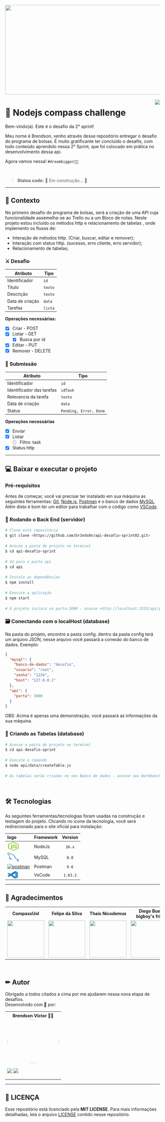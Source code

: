 
<p align="center">
<img height="290" width="700" src="https://user-images.githubusercontent.com/82064724/147239690-c00a27b5-f63f-474c-abaa-00b70bf745c5.jpg">
</p>

<img align="right" src="https://img.shields.io/static/v1?label=project&message=Compass&color=FFA429&style=for-the-badge&logo=ghost"/>

# 🚀 Nodejs compass challenge

Bem-vindo(a). Este é o desafio da 2° sprint!

Meu nome é Brendson, venho através desse repositório entregar o desafio do programa de bolsas.
É muito gratificante ter concluído o desafio, com todo conteúdo aprendido nessa 2° Sprint, que foi colocado
em prática no desenvolvimento dessa api.

Agora vamos nessa! <code>#dreambigger🚀🧡</code>



<br>

> <b>Status code:</b> 🚧 Em construção...  🚧
 
 ---
 
 ## 🧠 Contexto
 
 No primeiro desafio do programa de bolsas, será a criação de uma API cuja funcionalidade assemelha-se ao Trello ou a um
 Bloco de notas.
 Neste projeto estou incluído os métodos http e relacionamento de tabelas , onde implemento os fluxos de:
 
 - Interação de métodos http. (Criar, buscar, editar e remover);
 - Interação com status http. (sucesso, erro cliente, erro servidor);
 - Relacionamento de tabelas;


 
### ⚔️ Desafio

| Atributo        | Tipo     |
| --------------- | -------- |
| Identificador   | `id`     |
| Titulo          | `texto`  |
| Descrição       | `texto`  |
| Data de criação | `data`   |
| Tarefas         | `lista`  |

**Operações necessárias:**

- [x] Criar - POST
- [x] Listar - GET
  - [x] Busca por id
- [x] Editar - PUT
- [x] Remover - DELETE

### 📓 Submissão

| Atributo                 | Tipo                   |
| ------------------------ | ---------------------- |
| Identificador            | `id`                   |
| Identificador das tarefas| `idTask`               |
| Relevancia da tarefa     | `texto`                |
| Data de criação          | `data`                 |
| Status                   | `Pending, Error, Done` |

**Operações necessárias**

- [x] Enviar
- [x] Listar
  - [ ] Filtro: task 
- [x] Status http

---

## 💻 Baixar e executar o projeto

### Pré-requisitos

Antes de começar, você vai precisar ter instalado em sua máquina as seguintes ferramentas:
[Git](https://git-scm.com), [Node.js](https://nodejs.org/en/), [Postman](https://www.postman.com/downloads/) e o banco de 
dados [MySQL](https://www.mysql.com/downloads/). 
Além disto é bom ter um editor para trabalhar com o código como [VSCode](https://code.visualstudio.com/).

### 🎲 Rodando o Back End (servidor)

```bash
# Clone este repositório
$ git clone <https://github.com/br3nds0n/api-desafio-sprint02.git>

# Acesse a pasta do projeto no terminal
$ cd api-desafio-sprint

# Vá para a pasta api
$ cd api

# Instale as dependências
$ npm install

# Execute a aplicação 
$ npm start

# O projeto inciará na porta:3000 - acesse <http://localhost:3333/api/project> no postman
```

### 🗃 Conectando com o localHost (database)
Na pasta do projeto, encontre a pasta config.
dentro da pasta config terá um arquivo JSON, nesse arquivo você passará a conexão do banco de dados. Exemplo:
```json 
{
  "mysql": {
    "banco-de-dados": "desafio",
    "usuario": "root", 
    "senha": "1234",
    "host": "127.0.0.1"
  },
  "api": {
    "porta": 3000
  }
}
```
OBS: Acima é apenas uma demonstração, você passará as informações da sua máquina.

### 📂 Criando as Tabelas (database)

```bash
# Acesse a pasta do projeto no terminal
$ cd api-desafio-sprint

# Execute o comando
$ node api/data/createTable.js

# As tabelas serão criadas no seu Banco de dados - acesse seu Workbench e confira
```

<br>

## 🛠 Tecnologias

As seguintes ferramentas/tecnologias foram usadas na construção e testagem do projeto. Clicando no icone da tecnologia, você será redirecionado para o site oficial para instalação: <br>



| logo               | Framework                  | Version      |
| :----------------- | :------------------------- | :----------: |
| <a href="https://nodejs.org/pt-br/download/" target="_blank"><img align="center" alt="nodeJs" height="30" width="40" src="https://raw.githubusercontent.com/devicons/devicon/2ae2a900d2f041da66e950e4d48052658d850630/icons/nodejs/nodejs-original.svg"></a>                   | NodeJs                     |  `16.x`      |
| <a href="https://www.mysql.com/downloads/" target="_blank"><img align="center" alt="mysql" height="30" width="40" src="https://github.com/devicons/devicon/blob/master/icons/mysql/mysql-original.svg"></a>            | MySQL                      |  `8.0`       | 
| <a href="https://www.postman.com/downloads/" target="_blank"><img align="center" alt="postman" height="30" width="30" src="https://user-images.githubusercontent.com/82064724/147416090-89b4e7a3-2b78-417a-a154-f47940d23e38.png">            | Postman                    |  `9.6`       | 
| <a href="https://code.visualstudio.com/download" target="_blank"><img align="center" alt="VsCode" height="25" width="35" src="https://github.com/devicons/devicon/blob/master/icons/vscode/vscode-original.svg"></a> | VsCode | `1.63.2` |


---
## **:star2: Agradecimentos**

<div align=left style="width:100%">
<table>
  <tr align=center>
    <th><strong>CompassUol</strong></th>
    <th><strong>Felipe da Silva</strong></th>
    <th><strong>Thais Nicodemus</strong></th>
   <th><strong>Diego Bueno <br>bigboy's friend</strong></th>
    <th><strong>Bruna Santos</strong></th>
    <th><strong>Giovanni Hoffmann</strong></th>
  </tr>
  <td>
      <a href="*">
        <img width="120" height="120" src="https://user-images.githubusercontent.com/82064724/147250813-a8ffeeaa-d1e0-464d-b157-5b1832419962.jpg">
      </a>
    </td>
    <td>
      <a href="*">
        <img width="120" height="120" src="https://user-images.githubusercontent.com/82064724/147247938-ad746eb0-6acb-493d-a5a1-f18ced1f79ea.jpeg">
      </a>
    </td>
    <td>
      <a href="*">
        <img width="120" height="120" src="https://user-images.githubusercontent.com/82064724/147248193-cb95b8e0-9b86-4788-9c99-1f7d81a67c5c.jpeg">
      </a>
    </td>
    <td>
      <a href="*">
        <img width="140" height="120" src="https://user-images.githubusercontent.com/82064724/147248671-1433631f-d30e-43ef-8a90-11f1eb0dad6e.jpeg">
      </a>
    </td>
    <td>
      <a href="*">
        <img width="120" height="120" src="https://user-images.githubusercontent.com/82064724/147249013-2461e045-8883-45b3-8aaa-54f25b0039a2.jpeg">
      </a>
    </td>
      <td>
      <a href="*">
        <img width="140" height="120" src="https://user-images.githubusercontent.com/82064724/147251080-3157eb74-fce3-4467-982b-8f04a33a62df.jpeg">
      </a>
    </td>
  </tr>
</table>

</div>

<br>

## ✏ Autor

Obrigado a todos citados a cima por me ajudarem nessa nova etapa de desafios. <br>
Desenvolvido com 🧡  por:

<div align=left style="width:100%">

<table>
  <tr align=center>
    <th><strong>Brendson Victor 👨‍🚀</strong></th>
  </tr>
   <td>
      <a href="https://github.com/br3nds0n">
        <img style="border-radius: 50%" width="168" height="140" src="https://user-images.githubusercontent.com/82064724/147268606-4fd3c629-8cb1-422b-a025-cf20b44930c7.jpeg" > <p align="left">
   <a href="https://instagram.com/breendson/" alt="Instagram">
  <img src="https://img.shields.io/badge/-Instagram-DF0174?style=flat-square&labelColor=DF0174&logo=instagram&logoColor=white&link=[instagram]"/></a>
   <a href="https://www.linkedin.com/in/brendson/" alt="Linkedin">
  <img src="https://img.shields.io/badge/-Linkedin-0e76a8?style=flat-square&logo=Linkedin&logoColor=white&link=[linkedin]" /></a>                                     
</p>
      </a>
    </td>
  </tr>
</table>
</div>

---

## **:page_with_curl: LICENÇA**

Esse repositório está licenciado pela **MIT LICENSE**. Para mais informações detalhadas, leia o arquivo [LICENSE](./LICENSE) contido nesse repositório.
